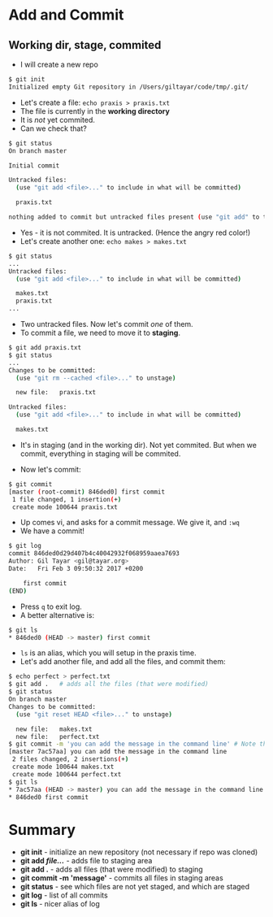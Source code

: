 # Add and Commit

## Working dir, stage, commited

* I will create a new repo

```sh
$ git init
Initialized empty Git repository in /Users/giltayar/code/tmp/.git/
```

* Let's create a file: `echo praxis > praxis.txt`
* The file is currently in the **working directory**
* It is *not* yet commited.
* Can we check that?

```sh
$ git status
On branch master

Initial commit

Untracked files:
  (use "git add <file>..." to include in what will be committed)

  praxis.txt

nothing added to commit but untracked files present (use "git add" to track)
```

* Yes - it is not commited. It is untracked. (Hence the angry red color!)
* Let's create another one: `echo makes > makes.txt`

```sh
$ git status
...
Untracked files:
  (use "git add <file>..." to include in what will be committed)

  makes.txt
  praxis.txt
...
```

* Two untracked files. Now let's commit _one_ of them.
* To commit a file, we need to move it to **staging**.

```sh
$ git add praxis.txt
$ git status
...
Changes to be committed:
  (use "git rm --cached <file>..." to unstage)

  new file:   praxis.txt

Untracked files:
  (use "git add <file>..." to include in what will be committed)

  makes.txt
```

* It's in staging (and in the working dir). Not yet commited. But when we commit,
  everything in staging will be commited.

* Now let's commit:

```sh
$ git commit
[master (root-commit) 846ded0] first commit
 1 file changed, 1 insertion(+)
 create mode 100644 praxis.txt
```

* Up comes vi, and asks for a commit message. We give it, and `:wq`
* We have a commit!

```sh
$ git log
commit 846ded0d29d407b4c40042932f068959aaea7693
Author: Gil Tayar <gil@tayar.org>
Date:   Fri Feb 3 09:50:32 2017 +0200

    first commit
(END)
```

* Press `q` to exit log.
* A better alternative is:

```sh
$ git ls
* 846ded0 (HEAD -> master) first commit
```

* `ls` is an alias, which you will setup in the praxis time.
* Let's add another file, and add all the files, and commit them:

```sh
$ echo perfect > perfect.txt
$ git add .   # adds all the files (that were modified)
$ git status
On branch master
Changes to be committed:
  (use "git reset HEAD <file>..." to unstage)

  new file:   makes.txt
  new file:   perfect.txt
$ git commit -m 'you can add the message in the command line' # Note the single quotes
[master 7ac57aa] you can add the message in the command line
 2 files changed, 2 insertions(+)
 create mode 100644 makes.txt
 create mode 100644 perfect.txt
$ git ls
* 7ac57aa (HEAD -> master) you can add the message in the command line
* 846ded0 first commit
```

# Summary

* **git init** - initialize an new repository (not necessary if repo was cloned)
* **git add _file..._** - adds file to staging area
* **git add .** - adds all files (that were modified) to staging
* **git commit -m 'message'** - commits all files in staging areas
* **git status** - see which files are not yet staged, and which are staged
* **git log** - list of all commits
* **git ls** - nicer alias of log
